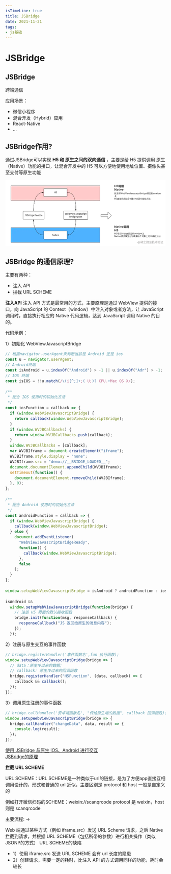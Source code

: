 ```yaml
---
isTimeLine: true
title: JSBridge
date: 2021-11-21
tags:
- js基础
---
```

# JSBridge

## JSBridge

跨端通信

应用场景：
* 微信小程序
* 混合开发（Hybrid）应用
* React-Native
* ...

## JSBridge作用?

通过JSBridge可以实现 **H5 和 原生之间的双向通信** ，主要是给 H5 提供调用 原生（Native）功能的接口，让混合开发中的 H5 可以方便地使用地址位置、摄像头甚至支付等原生功能

![img_2.png](img_2.png)

## JSBridge 的通信原理?

主要有两种：

* 注入 API
* 拦截 URL SCHEME

**注入API**
注入 API 方式是最常用的方式，主要原理是通过 WebView 提供的接口，向 JavaScript 的 Context（window）中注入对象或者方法，让 JavaScript 调用时，直接执行相应的 Native 代码逻辑，达到 JavaScript 调用 Native 的目的。

代码示例：

1）初始化 WebViewJavascriptBridge
```js
// 根据navigator.userAgent来判断当前是 Android 还是 ios
const u = navigator.userAgent;
// Android终端
const isAndroid = u.indexOf("Android") > -1 || u.indexOf("Adr") > -1;
// IOS 终端
const isIOS = !!u.match(/\(i[^;]+;( U;)? CPU.+Mac OS X/);

/**
 * 配合 IOS 使用时的初始化方法
 */
const iosFunction = callback => {
  if (window.WebViewJavascriptBridge) {
    return callback(window.WebViewJavascriptBridge);
  }
  if (window.WVJBCallbacks) {
    return window.WVJBCallbacks.push(callback);
  }
  window.WVJBCallbacks = [callback];
  var WVJBIframe = document.createElement("iframe");
  WVJBIframe.style.display = "none";
  WVJBIframe.src = "demo://__BRIDGE_LOADED__";
  document.documentElement.appendChild(WVJBIframe);
  setTimeout(function() {
    document.documentElement.removeChild(WVJBIframe);
  }, 0);
};

/**
 * 配合 Android 使用时的初始化方法
 */
const androidFunction = callback => {
  if (window.WebViewJavascriptBridge) {
    callback(window.WebViewJavascriptBridge);
  } else {
    document.addEventListener(
      "WebViewJavascriptBridgeReady",
      function() {
        callback(window.WebViewJavascriptBridge);
      },
      false
    );
  }
};

window.setupWebViewJavascriptBridge = isAndroid ? androidFunction : iosFunction;

isAndroid &&
  window.setupWebViewJavascriptBridge(function(bridge) {
    // 注册 H5 界面的默认接收函数
    bridge.init(function(msg, responseCallback) {
      responseCallback("JS 返回给原生的消息内容");
    });
  });


```

2）注册与原生交互的事件函数

```js
// bridge.registerHandler('事件函数名',fun 执行函数);
window.setupWebViewJavascriptBridge(bridge => {
  // data：原生传过来的数据; 
  // callback: 原生传过来的回调函数
  bridge.registerHandler("H5Function", (data, callback) => {
    callback && callback();
  });
});


```
3）调用原生注册的事件函数

```js
// bridge.callHandler('安卓端函数名', "传给原生端的数据", callback 回调函数);
window.setupWebViewJavascriptBridge(bridge => {
  bridge.callHandler("changeData", data, result => {
    console.log(result);
  });
});
```

[使用 JSBridge 与原生 IOS、Android 进行交互](https://juejin.cn/post/6844903885555892232)  
[JSBridge的原理](https://juejin.cn/post/6844903585268891662)



**拦截 URL SCHEME**

URL SCHEME：URL SCHEME是一种类似于url的链接，是为了方便app直接互相调用设计的，形式和普通的 url 近似，主要区别是 protocol 和 host 一般是自定义的

例如打开微信扫码的SCHEME：weixin://scanqrcode
protocol 是 weixin，host 则是 scanqrcode

主要流程: -> 

Web 端通过某种方式（例如 iframe.src）发送 URL Scheme 请求，之后 Native 拦截到请求，并根据 URL SCHEME（包括所带的参数）进行相关操作（类似JSONP的方式）
URL SCHEME的缺陷

* 1）使用 iframe.src 发送 URL SCHEME 会有 url 长度的隐患
* 2）创建请求，需要一定的耗时，比注入 API 的方式调用同样的功能，耗时会较长









